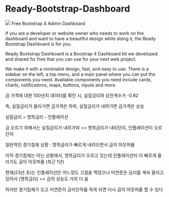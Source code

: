 # Ready-Bootstrap-Dashboard
![](https://i.imgur.com/8hYeuW3.png)
Free Bootstrap 4 Admin Dashboard

If you are a developer or website owner who needs to work on the dashboard and want to have a beautiful design while doing it, the Ready Bootstrap Dashboard is for you.

Ready Bootstrap Dashboard is a Boostrap 4 Dashboard kit we developed and shared for free that you can use for your next web project.

We make it with a minimalist design, fast, and easy to use. There is a sidebar on the left, a top menu, and a main panel where you can put the components you need. Available components you need include cards, charts, notifications, maps, buttons, inputs and more.


금 가격에 대한 100년치 데이터를 확인 시, 실질금리와 상관계수가 -0.82

즉, 실질금리가 올라가면 금가격은 하락, 실질금리가 내려가면 금가격은 상승

실질금리 = 명목금리 - 인플레이션

금 오르기 위해서는 실질금리가 내려가야 => 명목금리가 내리던지, 인플레이션이 오르던지

일반적인 경기침체 상황 : 명목금리가 빠르게 내려오면서 금이 아웃퍼폼

아직 경기침체는 아닌 상황에서, 명목금리가 오르고 있는데 인플레이션이 더 빠르게 올라가도 금이 아웃퍼폼 (최근 1년)

현재(23년 초)는 인플레이션은 어느정도 고점을 찍었으나 미연준은 금리를 계속 올리고 있어서 (명목금리) => 금의 상승도 거의 다 옴

하지만 경기침체가 오고 미연준이 금리인하를 하게 되면 다시 금이 아웃퍼폼 할 수 있다

